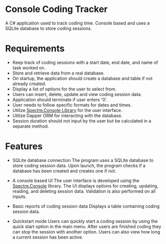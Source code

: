 # Console Coding Tracker

A C# application used to track coding time. Console based and uses a SQLite database to store coding sessions.

# Requirements

- Keep track of coding sessions with a start date, end date, and name of task worked on.
- Store and retrieve data from a real database.
- On startup, the application should create a database and table if not already created.
- Display a list of options for the user to select from.
- Users can insert, delete, update and view coding session data.
- Application should terminate if user enters '0'.
- User needs to follow specific formats for dates and times.
- Utilize [Spectre.Console Library](https://spectreconsole.net/) for the user interface.
- Utilize Dapper ORM for interacting with the database.
- Session duration should not input by the user but be calculated in a separate method.

# Features

- SQLite database connection
  The program uses a SQLite database to store coding session data. Upon launch, the program checks if a database has been created and creates one if not.

- A console based UI
  The user interface is developed using the [Spectre.Console](https://spectreconsole.net/) library. The UI displays options for creating, updating, reading, and deleting session data. Validation is also performed on all inputs.

- Basic reports of coding session data
  Displays a table containing coding session data.

- Quickstart mode
  Users can quickly start a coding session by using the quick start option in the main menu. After users are finished coding they can stop the session with another option. Users can also view how long a current session has been active.
